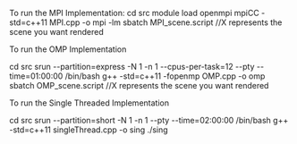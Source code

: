 To run the MPI Implementation:
cd src
module load openmpi
mpiCC -std=c++11 MPI.cpp -o mpi -lm
sbatch MPI_scene<X>.script //X represents the scene you want rendered

To run the OMP Implementation

cd src
srun --partition=express -N 1 -n 1 --cpus-per-task=12 --pty --time=01:00:00 /bin/bash 
g++ -std=c++11 -fopenmp OMP.cpp -o omp 
sbatch OMP_scene<X>.script //X represents the scene you want rendered

To run the Single Threaded Implementation

cd src
srun --partition=short -N 1 -n 1 --pty --time=02:00:00 /bin/bash 
g++ -std=c++11 singleThread.cpp -o sing 
./sing